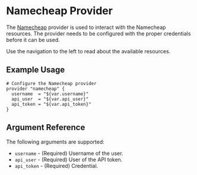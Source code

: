 # Namecheap Provider

The [Namecheap](https://www.namecheap.com/) provider is used to interact with the
Namecheap resources. The provider needs to be configured
with the proper credentials before it can be used.

Use the navigation to the left to read about the available resources.

## Example Usage

```hcl
# Configure the Namecheap provider
provider "namecheap" {
  username  = "${var.username}"
  api_user  = "${var.api_user}"
  api_token = "${var.api_token}"
}
```

## Argument Reference

The following arguments are supported:

* `username` - (Required) Username of the user.
* `api_user` - (Required) User of the API token.
* `api_token` - (Required) Credential.
